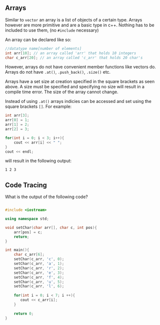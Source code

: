 Arrays
---
Similar to `vector` an array is a list of objects of a certain type.
Arrays however are more primitive and are a basic type in c++.
Nothing has to be included to use them, (no `#include` necessary)

An array can be declared like so:
```c++
//datatype name[number of elements]
int arr[10]; // an array called 'arr' that holds 10 integers
char c_arr[20]; // an array called 'c_arr' that holds 20 char's
```

However, arrays do not have convenient member functions like vectors do.
Arrays do not have `.at()`, `.push_back()`, `.size()` etc.

Arrays have a set size at creation specified in the square brackets as seen above.
A size must be specified and specifying no size will result in a compile time error.
The size of the array cannot change.

Instead of using `.at()` arrays indicies can be accessed and set using the square brackets `[]`.
For example:
```c++
int arr[3];
arr[0] = 1;
arr[1] = 2;
arr[2] = 3;

for(int i = 0; i < 3; i++){
    cout << arr[i] << " ";
}
cout << endl;

```
will result in the following output:
```bash
1 2 3 

```

Code Tracing
---
What is the output of the following code?
```c++

#include <iostream>

using namespace std;

void setChar(char arr[], char c, int pos){
    arr[pos] = c;
    return;
}

int main(){
    char c_arr[6];
    setChar(c_arr, 'c', 0);
    setChar(c_arr, 'a', 1);
    setChar(c_arr, 'r', 2);
    setChar(c_arr, 'e', 3);
    setChar(c_arr, 'f', 4);
    setChar(c_arr, 'u', 5);
    setChar(c_arr, 'l', 6);
		    
    for(int i = 0; i < 7; i ++){
 	   cout << c_arr[i];
    }
							        
    return 0;
}
```

